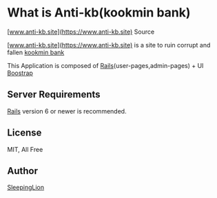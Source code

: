 # What is Anti-kb(kookmin bank)

[www.anti-kb.site](https://www.anti-kb.site) Source

[www.anti-kb.site](https://www.anti-kb.site) is a site to ruin corrupt and fallen [kookmin bank](https://www.kbstar.com/)

This Application is composed of [Rails](http://rubyonrails.org/)(user-pages,admin-pages) + UI [Boostrap](http://getbootstrap.com)

## Server Requirements

[Rails](http://rubyonrails.org/) version 6 or newer is recommended.

## License

MIT, All Free

## Author

[SleepingLion](https://www.sleepinglion.pe.kr)
